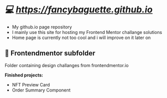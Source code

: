 # ***💻 https://fancybaguette.github.io***
- My github.io page repository<br>
- I mainly use this site for hosting my Frontend Mentor challange solutions<br>
- Home page is currently not too cool and i will improve on it later on

## **📁 Frontendmentor subfolder**
Folder containing design challanges from frontendmentor.io<br>

**Finished projects:** 
- NFT Preview Card
- Order Summary Component

